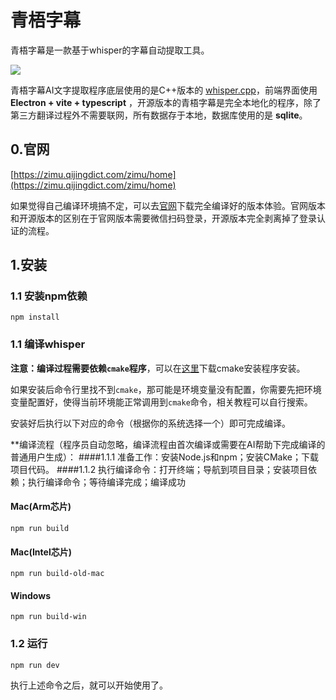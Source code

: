 # 青梧字幕

青梧字幕是一款基于whisper的字幕自动提取工具。

![](./main-preview.jpg)

青梧字幕AI文字提取程序底层使用的是C++版本的 [whisper.cpp](https://github.com/ggerganov/whisper.cpp)，前端界面使用 **Electron + vite + typescript** ，开源版本的青梧字幕是完全本地化的程序，除了第三方翻译过程外不需要联网，所有数据存于本地，数据库使用的是 **sqlite**。

## 0.官网

[https://zimu.qijingdict.com/zimu/home](https://zimu.qijingdict.com/zimu/home)

如果觉得自己编译环境搞不定，可以去[官网](https://zimu.qijingdict.com/zimu/download-software)下载完全编译好的版本体验。官网版本和开源版本的区别在于官网版本需要微信扫码登录，开源版本完全剥离掉了登录认证的流程。

## 1.安装


### 1.1 安装npm依赖

```
npm install
```


### 1.1 编译whisper


**注意：编译过程需要依赖`cmake`程序**，可以在[这里](https://cmake.org/download/)下载cmake安装程序安装。

如果安装后命令行里找不到`cmake`，那可能是环境变量没有配置，你需要先把环境变量配置好，使得当前环境能正常调用到`cmake`命令，相关教程可以自行搜索。

安装好后执行以下对应的命令（根据你的系统选择一个）即可完成编译。

**编译流程（程序员自动忽略，编译流程由首次编译或需要在AI帮助下完成编译的普通用户生成）：
####1.1.1 准备工作：安装Node.js和npm；安装CMake；下载项目代码。
####1.1.2 执行编译命令：打开终端；导航到项目目录；安装项目依赖；执行编译命令；等待编译完成；编译成功


#### Mac(Arm芯片)

```npm run build```

#### Mac(Intel芯片)

```npm run build-old-mac```

#### Windows

```npm run build-win```


### 1.2 运行

```
npm run dev
```

执行上述命令之后，就可以开始使用了。


